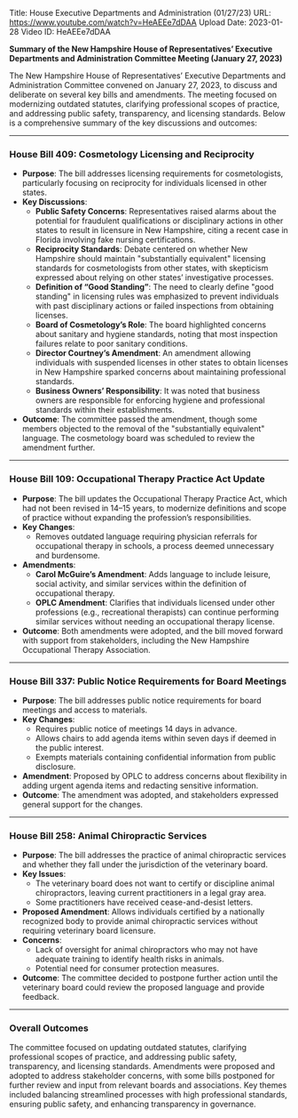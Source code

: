 Title: House Executive Departments and Administration (01/27/23)
URL: https://www.youtube.com/watch?v=HeAEEe7dDAA
Upload Date: 2023-01-28
Video ID: HeAEEe7dDAA

**Summary of the New Hampshire House of Representatives’ Executive Departments and Administration Committee Meeting (January 27, 2023)**

The New Hampshire House of Representatives’ Executive Departments and Administration Committee convened on January 27, 2023, to discuss and deliberate on several key bills and amendments. The meeting focused on modernizing outdated statutes, clarifying professional scopes of practice, and addressing public safety, transparency, and licensing standards. Below is a comprehensive summary of the key discussions and outcomes:

---

### **House Bill 409: Cosmetology Licensing and Reciprocity**
- **Purpose**: The bill addresses licensing requirements for cosmetologists, particularly focusing on reciprocity for individuals licensed in other states.
- **Key Discussions**:
  - **Public Safety Concerns**: Representatives raised alarms about the potential for fraudulent qualifications or disciplinary actions in other states to result in licensure in New Hampshire, citing a recent case in Florida involving fake nursing certifications.
  - **Reciprocity Standards**: Debate centered on whether New Hampshire should maintain "substantially equivalent" licensing standards for cosmetologists from other states, with skepticism expressed about relying on other states’ investigative processes.
  - **Definition of “Good Standing”**: The need to clearly define "good standing" in licensing rules was emphasized to prevent individuals with past disciplinary actions or failed inspections from obtaining licenses.
  - **Board of Cosmetology’s Role**: The board highlighted concerns about sanitary and hygiene standards, noting that most inspection failures relate to poor sanitary conditions.
  - **Director Courtney’s Amendment**: An amendment allowing individuals with suspended licenses in other states to obtain licenses in New Hampshire sparked concerns about maintaining professional standards.
  - **Business Owners’ Responsibility**: It was noted that business owners are responsible for enforcing hygiene and professional standards within their establishments.
- **Outcome**: The committee passed the amendment, though some members objected to the removal of the "substantially equivalent" language. The cosmetology board was scheduled to review the amendment further.

---

### **House Bill 109: Occupational Therapy Practice Act Update**
- **Purpose**: The bill updates the Occupational Therapy Practice Act, which had not been revised in 14–15 years, to modernize definitions and scope of practice without expanding the profession’s responsibilities.
- **Key Changes**:
  - Removes outdated language requiring physician referrals for occupational therapy in schools, a process deemed unnecessary and burdensome.
- **Amendments**:
  - **Carol McGuire’s Amendment**: Adds language to include leisure, social activity, and similar services within the definition of occupational therapy.
  - **OPLC Amendment**: Clarifies that individuals licensed under other professions (e.g., recreational therapists) can continue performing similar services without needing an occupational therapy license.
- **Outcome**: Both amendments were adopted, and the bill moved forward with support from stakeholders, including the New Hampshire Occupational Therapy Association.

---

### **House Bill 337: Public Notice Requirements for Board Meetings**
- **Purpose**: The bill addresses public notice requirements for board meetings and access to materials.
- **Key Changes**:
  - Requires public notice of meetings 14 days in advance.
  - Allows chairs to add agenda items within seven days if deemed in the public interest.
  - Exempts materials containing confidential information from public disclosure.
- **Amendment**: Proposed by OPLC to address concerns about flexibility in adding urgent agenda items and redacting sensitive information.
- **Outcome**: The amendment was adopted, and stakeholders expressed general support for the changes.

---

### **House Bill 258: Animal Chiropractic Services**
- **Purpose**: The bill addresses the practice of animal chiropractic services and whether they fall under the jurisdiction of the veterinary board.
- **Key Issues**:
  - The veterinary board does not want to certify or discipline animal chiropractors, leaving current practitioners in a legal gray area.
  - Some practitioners have received cease-and-desist letters.
- **Proposed Amendment**: Allows individuals certified by a nationally recognized body to provide animal chiropractic services without requiring veterinary board licensure.
- **Concerns**:
  - Lack of oversight for animal chiropractors who may not have adequate training to identify health risks in animals.
  - Potential need for consumer protection measures.
- **Outcome**: The committee decided to postpone further action until the veterinary board could review the proposed language and provide feedback.

---

### **Overall Outcomes**
The committee focused on updating outdated statutes, clarifying professional scopes of practice, and addressing public safety, transparency, and licensing standards. Amendments were proposed and adopted to address stakeholder concerns, with some bills postponed for further review and input from relevant boards and associations. Key themes included balancing streamlined processes with high professional standards, ensuring public safety, and enhancing transparency in governance.